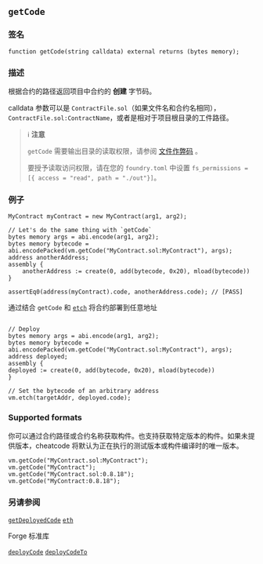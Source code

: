 ## `getCode`

### 签名

```solidity
function getCode(string calldata) external returns (bytes memory);
```

### 描述

根据合约的路径返回项目中合约的 **创建** 字节码。

calldata 参数可以是 `ContractFile.sol`（如果文件名和合约名相同），`ContractFile.sol:ContractName`，或者是相对于项目根目录的工件路径。

> ℹ️ **注意**
>
> `getCode` 需要输出目录的读取权限，请参阅 [文件作弊码](./fs.md) 。
>
> 要授予读取访问权限，请在您的 `foundry.toml` 中设置 `fs_permissions = [{ access = "read", path = "./out"}]`。

### 例子

```solidity
MyContract myContract = new MyContract(arg1, arg2);

// Let's do the same thing with `getCode`
bytes memory args = abi.encode(arg1, arg2);
bytes memory bytecode = abi.encodePacked(vm.getCode("MyContract.sol:MyContract"), args);
address anotherAddress;
assembly {
    anotherAddress := create(0, add(bytecode, 0x20), mload(bytecode))
}

assertEq0(address(myContract).code, anotherAddress.code); // [PASS]
```

通过结合 `getCode` 和 [`etch`](./etch.md) 将合约部署到任意地址

```solidity

// Deploy
bytes memory args = abi.encode(arg1, arg2);
bytes memory bytecode = abi.encodePacked(vm.getCode("MyContract.sol:MyContract"), args);
address deployed;
assembly {
deployed := create(0, add(bytecode, 0x20), mload(bytecode))
}

// Set the bytecode of an arbitrary address
vm.etch(targetAddr, deployed.code);
```


### Supported formats

你可以通过合约路径或合约名称获取构件。也支持获取特定版本的构件。如果未提供版本，cheatcode 将默认为正在执行的测试版本或构件编译时的唯一版本。
```solidity
vm.getCode("MyContract.sol:MyContract");
vm.getCode("MyContract");
vm.getCode("MyContract.sol:0.8.18");
vm.getCode("MyContract:0.8.18");
```

### 另请参阅

[`getDeployedCode`](./get-deployed-code.md)
[`eth`](./etch.md)

Forge 标准库

[`deployCode`](../reference/forge-std/deployCode.md)
[`deployCodeTo`](../reference/forge-std/deployCodeTo.md)

[forge-std]: ../reference/forge-std